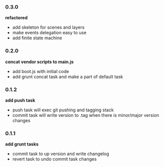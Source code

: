 ### 0.3.0
  **refactored**
  - add skeleton for scenes and layers
  - make events delegation easy to use
  - add finite state machine

### 0.2.0
  **concat vendor scripts to main.js**
  - add boot.js with initial code
  - add grunt concat task and make a part of default task

### 0.1.2
  **add push task**
  - push task will exec git pushing and tagging stack
  - commit task will write version to .tag when there is minor/major version changes

### 0.1.1
  **add grunt tasks**
  - commit task to up version and write changelog
  - revert task to undo commit task changes

